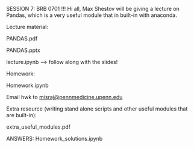 SESSION 7: BRB 0701 !!!
Hi all, Max Shestov will be giving a lecture on Pandas, which is a very useful module that in built-in with anaconda. 

 

Lecture material:

PANDAS.pdf

PANDAS.pptx

lecture.ipynb  --> follow along with the slides!

 

Homework:

Homework.ipynb

 

Email hwk to misraj@pennmedicine.upenn.edu

 

 

Extra resource (writing stand alone scripts and other useful modules that are built-in):

extra_useful_modules.pdf

 

 

ANSWERS: Homework_solutions.ipynb
